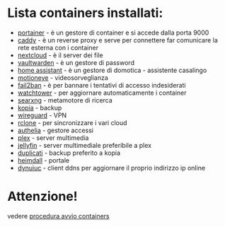 # Lista containers installati:
 -  [portainer](srv/storage/portainer) - è un gestore di container e si accede dalla porta 9000
 -  [caddy](srv/storage/caddy) - è un reverse proxy e serve per connettere far comunicare la rete esterna con i container
 -  [nextcloud](srv/storage/nextcloud) - è il server dei file
 -  [vaultwarden](srv/storage/vaultwarden) - è un gestore di password
 -  [home assistant](srv/storage/homeassistant) - è un gestore di domotica - assistente casalingo
 -  [motioneye](srv/storage/motioneye) - videosorveglianza
 -  [fail2ban](srv/storage/fail2ban) - è per bannare i tentativi di accesso indesiderati
 -  [watchtower](srv/storage/watchtower) - per aggiornare automaticamente i container
 -  [searxng](srv/storage/searxng) - metamotore di ricerca
 -  [kopia](srv/storage/kopia) - backup
 -  [wireguard](srv/storage/wireguard) - VPN
 -  [rclone](srv/storage/rclone) - per sincronizzare i vari cloud
 -  [authelia](srv/storage/authelia) - gestore accessi
 -  [plex](srv/storage/plex) - server multimedia
 -  [jellyfin](srv/storage/containers/jellyfin) - server multimediale preferibile a plex
 -  [duplicati](srv/storage/containers/duplicati) - backup preferito a kopia
 -  [heimdall](srv/storage/containers/heimdall) - portale
 -  [dynuiuc](srv/storage/containers/dynuiuc) - client ddns per aggiornare il proprio indirizzo ip online
# Attenzione!
vedere [procedura avvio containers](./srv/storage#procedura-avvio-containers)
